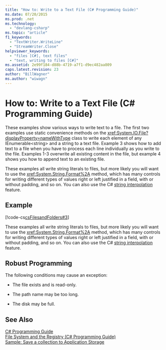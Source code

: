 ```yaml
---
title: "How to: Write to a Text File (C# Programming Guide)"
ms.date: 07/20/2015
ms.prod: .net
ms.technology: 
  - "devlang-csharp"
ms.topic: "article"
f1_keywords: 
  - "TextWriter.WriteLine"
  - "StreamWriter.Close"
helpviewer_keywords: 
  - "files [C#], text files"
  - "text, writing to files [C#]"
ms.assetid: 2e99f184-d88b-4719-a7f1-d9ec482aa809
caps.latest.revision: 23
author: "BillWagner"
ms.author: "wiwagn"
---
```

# How to: Write to a Text File (C# Programming Guide)
These examples show various ways to write text to a file.  The first two examples use static convenience methods on the <xref:System.IO.File?displayProperty=nameWithType> class to write each element of any IEnumerable\<string> and a string to a text file.  Example 3 shows how to add text to a file when you have to process each line individually as you write to the file.  Examples 1-3 overwrite all existing content in the file, but example 4 shows you how to append text to an existing file.  
  
 These examples all write string literals to files, but more likely you will want to use the <xref:System.String.Format%2A> method, which has many controls for writing different types of values  right or left justified in a field, with or without padding, and so on.  You can also use the C# [string interpolation](../../../csharp/language-reference/keywords/interpolated-strings.md) feature.  
  
## Example  
 [!code-cs[csFilesandFolders#3](../../../csharp/programming-guide/file-system/codesnippet/CSharp/how-to-write-to-a-text-file_1.cs)]  
  
 These examples all write string literals to files, but more likely you will want to use the <xref:System.String.Format%2A> method, which has many controls for writing different types of values  right or left justified in a field, with or without padding, and so on.  You can also use the C# [string interpolation](../../../csharp/language-reference/keywords/interpolated-strings.md) feature.  
  
## Robust Programming  
 The following conditions may cause an exception:  
  
-   The file exists and is read-only.  
  
-   The path name may be too long.  
  
-   The disk may be full.  
  
## See Also  
 [C# Programming Guide](../../../csharp/programming-guide/index.md)  
 [File System and the Registry (C# Programming Guide)](../../../csharp/programming-guide/file-system/index.md)  
 [Sample: Save a collection to Application Storage](http://code.msdn.microsoft.com/CSWinStoreAppSaveCollection-bed5d6e6)
